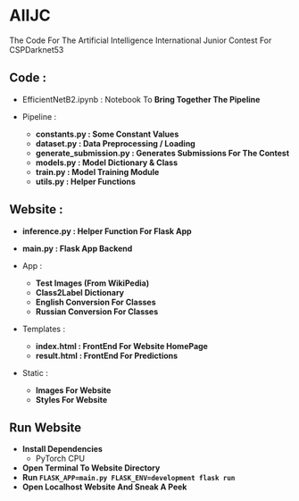 # AIIJC
The Code For The Artificial Intelligence International Junior Contest For CSPDarknet53

## Code :

- EfficientNetB2.ipynb : Notebook To **Bring Together The Pipeline**

- Pipeline :
  - **constants.py : Some Constant Values**
  - **dataset.py : Data Preprocessing / Loading**
  - **generate_submission.py : Generates Submissions For The Contest**
  - **models.py : Model Dictionary & Class**
  - **train.py : Model Training Module**
  - **utils.py : Helper Functions**
 

## Website :

- **inference.py : Helper Function For Flask App**
- **main.py : Flask App Backend**

- App : 
  - **Test Images (From WikiPedia)**
  - **Class2Label Dictionary**
  - **English Conversion For Classes**
  - **Russian Conversion For Classes**


- Templates :
  - **index.html : FrontEnd For Website HomePage**
  - **result.html : FrontEnd For Predictions**

- Static :
  - **Images For Website**
  - **Styles For Website**



<h2>Run Website</h2>

- **Install Dependencies**
  - PyTorch CPU
- **Open Terminal To Website Directory**
- **Run  `FLASK_APP=main.py FLASK_ENV=development flask run`**
- **Open Localhost Website And Sneak A Peek**
